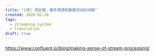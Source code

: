 ```yaml
---
title: "[译] 流处理，事件溯源和数据流动的详解"
created: 2020-02-26
tags:
  - streaming-system
  - translation
draft: true
---
```


https://www.confluent.io/blog/making-sense-of-stream-processing/
